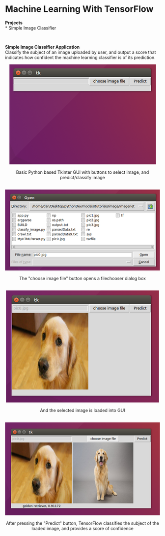 <h1>Machine Learning With TensorFlow</h1>

<p><b>Projects</b>
<br>* Simple Image Classifier</p>
<br>

<p><b>Simple Image Classifier Application</b>
<br>Classify the subject of an image uploaded by user, and output a score that indicates how confident the machine learning classifier is of its prediction.</p>

<p align="center"><img src="https://github.com/TeamHaircut/MLWithTensorFlow/blob/master/res/demo_0.png"></p>
<p align="center">Basic Python based Tkinter GUI with buttons to select image, and predict/classify image<br><br></p>

<p align="center"><img src="https://github.com/TeamHaircut/MLWithTensorFlow/blob/master/res/demo_1.png"></p>
<p align="center">The "choose image file" button opens a filechooser dialog box<br><br></p>

<p align="center"><img src="https://github.com/TeamHaircut/MLWithTensorFlow/blob/master/res/demo_2.png"></p>
<p align="center">And the selected image is loaded into GUI<br><br></p>

<p align="center"><img src="https://github.com/TeamHaircut/MLWithTensorFlow/blob/master/res/demo_3.png"></p>
<p align="center">After pressing the "Predict" button, TensorFlow classifies the subject of the loaded image, and provides a score of confidence<br><br></p>
